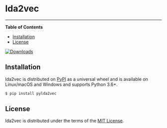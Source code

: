 # lda2vec

-----

**Table of Contents**

* [Installation](#installation)
* [License](#license)

[![Downloads](https://pepy.tech/badge/pylda2vec)](https://pepy.tech/project/pylda2vec)

## Installation

lda2vec is distributed on [PyPI](https://pypi.org) as a universal
wheel and is available on Linux/macOS and Windows and supports
Python 3.6+.

```bash
$ pip install pylda2vec
```

## License

lda2vec is distributed under the terms of the
[MIT License](https://choosealicense.com/licenses/mit).
